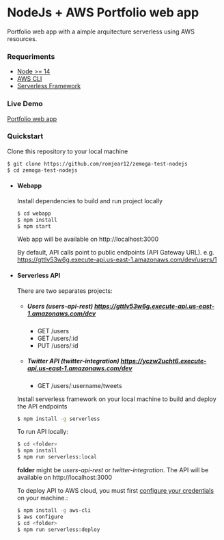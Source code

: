 # NodeJs + AWS Portfolio web app

Portfolio web app with a aimple arquitecture serverless using AWS resources.

### Requeriments

- [Node >= 14](https://nodejs.org/es/)
- [AWS CLI](https://aws.amazon.com/cli/)
- [Serverless Framework](https://www.serverless.com/framework/docs)

### Live Demo

[Portfolio web app](https://s3.aws.com)

### Quickstart

Clone this repository to your local machine

```bash
$ git clone https://github.com/romjear12/zemoga-test-nodejs
$ cd zemoga-test-nodejs
```

- #### Webapp

  Install dependencies to build and run project locally

  ```bash
  $ cd webapp
  $ npm install
  $ npm start
  ```

  Web app will be available on http://localhost:3000

  By default, API calls point to public endpoints (API Gateway URL). e.g. https://gttlv53w6g.execute-api.us-east-1.amazonaws.com/dev/users/1

- #### Serverless API

  There are two separates projects:

  - ##### Users (**users-api-rest**) https://gttlv53w6g.execute-api.us-east-1.amazonaws.com/dev
    - GET /users
    - GET /users/:id
    - PUT /users/:id
  - ##### Twitter API (**twitter-integration**) https://yczw2ucht6.execute-api.us-east-1.amazonaws.com/dev
    - GET /users/:username/tweets

  Install serverless framework on your local machine to build and deploy the API endpoints

  ```bash
  $ npm install -g serverless
  ```

  To run API locally:

  ```bash
  $ cd <folder>
  $ npm install
  $ npm run serverless:local
  ```

  **folder** might be _users-api-rest_ or _twitter-integration_. The API will be available on http://localhost:3000

  To deploy API to AWS cloud, you must first [configure your credentials](https://docs.aws.amazon.com/cli/latest/userguide/cli-chap-configure.html) on your machine.:

  ```bash
  $ npm install -g aws-cli
  $ aws configure
  $ cd <folder>
  $ npm run serverless:deploy
  ```
